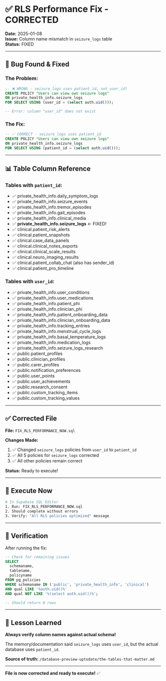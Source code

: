 # ✅ RLS Performance Fix - CORRECTED

**Date:** 2025-01-08  
**Issue:** Column name mismatch in `seizure_logs` table  
**Status:** FIXED

---

## 🐛 Bug Found & Fixed

### The Problem:
```sql
-- ❌ WRONG - seizure_logs uses patient_id, not user_id!
CREATE POLICY "Users can view own seizure logs" 
ON private_health_info.seizure_logs
FOR SELECT USING (user_id = (select auth.uid()));

-- Error: column "user_id" does not exist
```

### The Fix:
```sql
-- ✅ CORRECT - seizure_logs uses patient_id
CREATE POLICY "Users can view own seizure logs" 
ON private_health_info.seizure_logs
FOR SELECT USING (patient_id = (select auth.uid()));
```

---

## 📊 Table Column Reference

### Tables with `patient_id`:
- ✅ private_health_info.daily_symptom_logs
- ✅ private_health_info.seizure_events
- ✅ private_health_info.tremor_episodes
- ✅ private_health_info.gait_episodes
- ✅ private_health_info.clinical_media
- ✅ **private_health_info.seizure_logs** ← FIXED!
- ✅ clinical.patient_risk_alerts
- ✅ clinical.patient_snapshots
- ✅ clinical.case_data_panels
- ✅ clinical.clinical_notes_exports
- ✅ clinical.clinical_scale_results
- ✅ clinical.neuro_imaging_results
- ✅ clinical.patient_collab_chat (also has sender_id)
- ✅ clinical.patient_pro_timeline

### Tables with `user_id`:
- ✅ private_health_info.user_conditions
- ✅ private_health_info.user_medications
- ✅ private_health_info.patient_phi
- ✅ private_health_info.clinician_phi
- ✅ private_health_info.patient_onboarding_data
- ✅ private_health_info.clinician_onboarding_data
- ✅ private_health_info.tracking_entries
- ✅ private_health_info.menstrual_cycle_logs
- ✅ private_health_info.basal_temperature_logs
- ✅ private_health_info.medication_logs
- ✅ private_health_info.seizure_logs_research
- ✅ public.patient_profiles
- ✅ public.clinician_profiles
- ✅ public.carer_profiles
- ✅ public.notification_preferences
- ✅ public.user_points
- ✅ public.user_achievements
- ✅ public.research_consent
- ✅ public.custom_tracking_items
- ✅ public.custom_tracking_values

---

## ✅ Corrected File

**File:** `FIX_RLS_PERFORMANCE_NOW.sql`

**Changes Made:**
1. ✅ Changed `seizure_logs` policies from `user_id` to `patient_id`
2. ✅ All 5 policies for `seizure_logs` corrected
3. ✅ All other policies remain correct

**Status:** Ready to execute!

---

## 🚀 Execute Now

```bash
# In Supabase SQL Editor
1. Run: FIX_RLS_PERFORMANCE_NOW.sql
2. Should complete without errors
3. Verify: "All RLS policies optimized" message
```

---

## 🧪 Verification

After running the fix:

```sql
-- Check for remaining issues
SELECT 
  schemaname,
  tablename,
  policyname
FROM pg_policies
WHERE schemaname IN ('public', 'private_health_info', 'clinical')
AND qual LIKE '%auth.uid()%'
AND qual NOT LIKE '%(select auth.uid())%';

-- Should return 0 rows
```

---

## 📝 Lesson Learned

**Always verify column names against actual schema!**

The memory/documentation said `seizure_logs` uses `user_id`, but the actual database uses `patient_id`.

**Source of truth:** `/database-preview-uptodate/the-tables-that-matter.md`

---

**File is now corrected and ready to execute!** ✅

